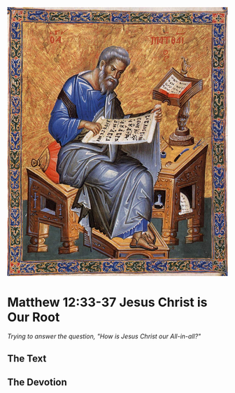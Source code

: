 <img class="intro-right" src="../images/art-matthew.jpg">

# Matthew 12:33-37 Jesus Christ is Our Root

*Trying to answer the question, "How is Jesus Christ our All-in-all?"*

## The Text

## The Devotion